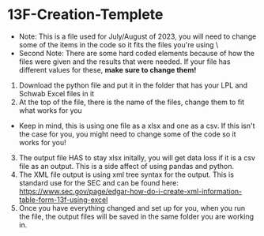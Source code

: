 # 13F-Creation-Templete
* Note: This is a file used for July/August of 2023, you will need to change some of the items in the code so it fits the files you're using \
* Second Note: There are some hard coded elements because of how the files were given and the results that were needed. If your file has different values for these, **make sure to change them!**
1) Download the python file and put it in the folder that has your LPL and Schwab Excel files in it
2) At the top of the file, there is the name of the files, change them to fit what works for you
  - Keep in mind, this is using one file as a xlsx and one as a csv. If this isn't the case for you, you might need to change some of the code so it works for you!
3) The output file HAS to stay xlsx initally, you will get data loss if it is a csv file as an output. This is a side affect of using pandas and python.
4) The XML file output is using xml tree syntax for the output. This is standard use for the SEC and can be found here: https://www.sec.gov/page/edgar-how-do-i-create-xml-information-table-form-13f-using-excel
5) Once you have everything changed and set up for you, when you run the file, the output files will be saved in the same folder you are working in.
